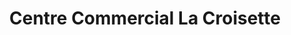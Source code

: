 ---
title: "Centre Commercial La Croisette"
url: /charleville-mezieres/centre-commercial-la-croisette/
shop: Einkaufszentrum
---